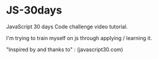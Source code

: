 # JS-30days
JavaScript 30 days Code challenge video tutorial.

I'm trying to train myself on js through applying / learning it.

"Inspired by and thanks to" : 
(javascript30.com)
